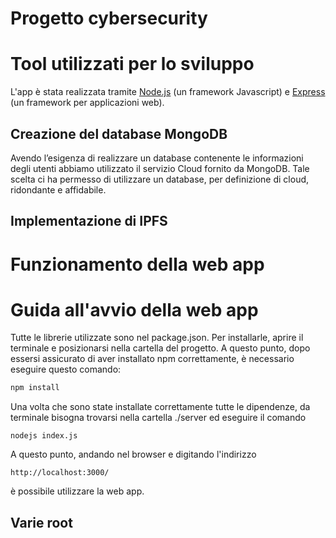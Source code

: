# Progetto cybersecurity
# Tool utilizzati per lo sviluppo

L'app è stata realizzata tramite [Node.js](https://nodejs.org/it/) (un framework Javascript) e [Express](https://expressjs.com/it/) (un framework per applicazioni web).

## Creazione del database MongoDB

Avendo l’esigenza di realizzare un database contenente le informazioni degli utenti abbiamo utilizzato il servizio Cloud fornito da MongoDB.
Tale scelta ci ha permesso di utilizzare un database, per definizione di cloud, ridondante e affidabile.

## Implementazione di IPFS

# Funzionamento della web app

# Guida all'avvio della web app

Tutte le librerie utilizzate sono nel package.json. Per installarle, aprire il terminale e posizionarsi nella cartella del progetto. A questo punto, dopo essersi assicurato di aver installato npm correttamente, è necessario eseguire questo comando:

```bash
npm install 
```

Una volta che sono state installate correttamente tutte le dipendenze, da terminale bisogna trovarsi nella cartella ./server ed eseguire il comando 
```
nodejs index.js
```
A questo punto, andando nel browser e digitando l'indirizzo 
```
http://localhost:3000/
```
è possibile utilizzare la web app.

## Varie root

